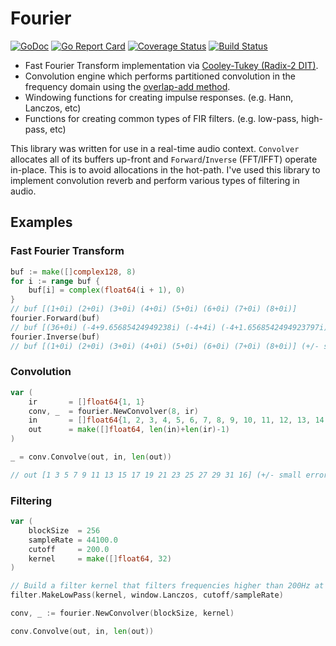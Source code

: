 # Fourier

[![GoDoc](https://godoc.org/github.com/brettbuddin/fourier?status.svg)](https://godoc.org/github.com/brettbuddin/fourier)
[![Go Report Card](https://goreportcard.com/badge/github.com/brettbuddin/fourier)](https://goreportcard.com/report/github.com/brettbuddin/fourier)
[![Coverage Status](https://codecov.io/gh/brettbuddin/fourier/graph/badge.svg)](https://codecov.io/gh/brettbuddin/fourier)
[![Build Status](https://travis-ci.org/brettbuddin/fourier.svg)](https://travis-ci.org/brettbuddin/fourier)

- Fast Fourier Transform implementation via [Cooley-Tukey (Radix-2 DIT)](https://en.wikipedia.org/wiki/Cooley–Tukey_FFT_algorithm).
- Convolution engine which performs partitioned convolution in the frequency domain using the [overlap-add method](https://en.wikipedia.org/wiki/Overlap–add_method).
- Windowing functions for creating impulse responses. (e.g.  Hann, Lanczos, etc)
- Functions for creating common types of FIR filters. (e.g.  low-pass, high-pass, etc)

This library was written for use in a real-time audio context. `Convolver`
allocates all of its buffers up-front and `Forward`/`Inverse` (FFT/IFFT) operate
in-place. This is to avoid allocations in the hot-path. I've used this library
to implement convolution reverb and perform various types of filtering in audio.

## Examples

### Fast Fourier Transform

```go
buf := make([]complex128, 8)
for i := range buf {
    buf[i] = complex(float64(i + 1), 0)
}
// buf [(1+0i) (2+0i) (3+0i) (4+0i) (5+0i) (6+0i) (7+0i) (8+0i)]
fourier.Forward(buf)
// buf [(36+0i) (-4+9.65685424949238i) (-4+4i) (-4+1.6568542494923797i)...
fourier.Inverse(buf)
// buf [(1+0i) (2+0i) (3+0i) (4+0i) (5+0i) (6+0i) (7+0i) (8+0i)] (+/- small error)
```

### Convolution

```go
var (
    ir       = []float64{1, 1}
    conv, _  = fourier.NewConvolver(8, ir)
    in       = []float64{1, 2, 3, 4, 5, 6, 7, 8, 9, 10, 11, 12, 13, 14, 15, 16}
    out      = make([]float64, len(in)+len(ir)-1)
)

_ = conv.Convolve(out, in, len(out))

// out [1 3 5 7 9 11 13 15 17 19 21 23 25 27 29 31 16] (+/- small error)
```

### Filtering

```go
var (
    blockSize  = 256
    sampleRate = 44100.0
    cutoff     = 200.0
    kernel     = make([]float64, 32)
)

// Build a filter kernel that filters frequencies higher than 200Hz at 44.1kHz sampling rate.
filter.MakeLowPass(kernel, window.Lanczos, cutoff/sampleRate)

conv, _ := fourier.NewConvolver(blockSize, kernel)

conv.Convolve(out, in, len(out))
```
